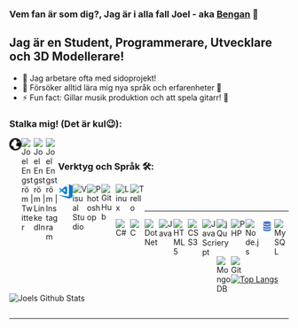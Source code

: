 ### Vem fan är som dig?, Jag är i alla fall Joel - aka [Bengan][website] 👋

## Jag är en Student, Programmerare, Utvecklare och 3D Modellerare!
- 🔭 Jag arbetare ofta med sidoprojekt!
- 🌱 Försöker alltid lära mig nya språk och erfarenheter 👀
- ⚡ Fun fact: Gillar musik produktion och att spela gitarr! 🎸

### Stalka mig! (Det är kul😉):

[<img align="left" alt="Lokomlan.se" width="22px" src="https://raw.githubusercontent.com/iconic/open-iconic/master/svg/globe.svg" />][website]
[<img align="left" alt="Joel Engström | Twitter" width="22px" src="https://cdn.jsdelivr.net/npm/simple-icons@v3/icons/twitter.svg" />][twitter]
[<img align="left" alt="Joel Engström | LinkedIn" width="22px" src="https://cdn.jsdelivr.net/npm/simple-icons@v3/icons/linkedin.svg" />][linkedin]
[<img align="left" alt="Joel Engström | Instagram" width="22px" src="https://cdn.jsdelivr.net/npm/simple-icons@v3/icons/instagram.svg" />][instagram]

<br />

### Verktyg och Språk 🛠:

<img align="left" alt="Visual Studio Code" width="26px" src="https://raw.githubusercontent.com/github/explore/80688e429a7d4ef2fca1e82350fe8e3517d3494d/topics/visual-studio-code/visual-studio-code.png" />
<img align="left" alt="Visual Studio" width="26px" src="https://devicons.github.io/devicon/devicon.git/icons/visualstudio/visualstudio-plain.svg" />
<img align="left" alt="Photoshop" width="26px" src="https://devicons.github.io/devicon/devicon.git/icons/photoshop/photoshop-plain.svg" />
<img align="left" alt="GitHub" width="26px" src="https://devicons.github.io/devicon/devicon.git/icons/github/github-original.svg" />
<img align="left" alt="Linux" width="26px" src="https://devicons.github.io/devicon/devicon.git/icons/linux/linux-original.svg" />
<img align="left" alt="Trello" width="26px" src="https://devicons.github.io/devicon/devicon.git/icons/trello/trello-plain.svg" />

<br />
<br />

---

<img align="left" alt="C#" width="26px" src="https://devicons.github.io/devicon/devicon.git/icons/csharp/csharp-original.svg" />
<img align="left" alt="C" width="26px" src="https://devicons.github.io/devicon/devicon.git/icons/c/c-original.svg" />
<img align="left" alt="DotNet" width="26px" src="https://devicons.github.io/devicon/devicon.git/icons/dot-net/dot-net-original.svg" />
<img align="left" alt="Java" width="26px" src="https://devicons.github.io/devicon/devicon.git/icons/java/java-original.svg" />
<img align="left" alt="HTML5" width="26px" src="https://devicons.github.io/devicon/devicon.git/icons/html5/html5-original.svg" />
<img align="left" alt="CSS3" width="26px" src="https://devicons.github.io/devicon/devicon.git/icons/css3/css3-original.svg" />
<img align="left" alt="JavaScript" width="26px" src="https://devicons.github.io/devicon/devicon.git/icons/javascript/javascript-original.svg" />
<img align="left" alt="jQuery" width="26px" src="https://devicons.github.io/devicon/devicon.git/icons/jquery/jquery-original.svg" />
<img align="left" alt="PHP" width="26px" src="https://devicons.github.io/devicon/devicon.git/icons/php/php-original.svg" />
<img align="left" alt="Node.js" width="26px" src="https://devicons.github.io/devicon/devicon.git/icons/nodejs/nodejs-original.svg" />
<img align="left" alt="SQL" width="26px" src="https://raw.githubusercontent.com/github/explore/80688e429a7d4ef2fca1e82350fe8e3517d3494d/topics/sql/sql.png" />
<img align="left" alt="MySQL" width="26px" src="https://devicons.github.io/devicon/devicon.git/icons/mysql/mysql-original.svg" />
<img align="left" alt="MongoDB" width="26px" src="https://devicons.github.io/devicon/devicon.git/icons/mongodb/mongodb-original.svg" />
<img align="left" alt="Git" width="26px" src="https://devicons.github.io/devicon/devicon.git/icons/git/git-original.svg" />

<br />
<br />

---

<img align="left" alt="Joels Github Stats" src="https://github-readme-stats.vercel.app/api?username=Joel-Engstrom&show_icons=true&hide_border=true&theme=tokyonight" />

[![Top Langs](https://github-readme-stats.vercel.app/api/top-langs/?username=Joel-Engstrom)](https://github.com/anuraghazra/github-readme-stats)

<br />
<br />

---

[website]: https://lokomlan.se
[twitter]: https://twitter.com/bengaaan
[instagram]: https://www.instagram.com/jooelengstrom/
[linkedin]: https://www.linkedin.com/in/joelengstr%C3%B6m/
